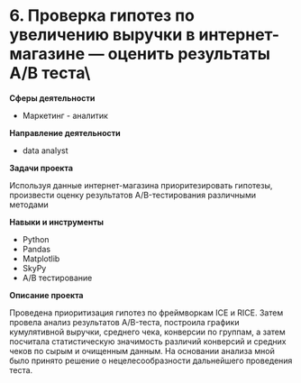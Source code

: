 # 6. Проверка гипотез по увеличению выручки в интернет-магазине — оценить результаты A/B теста\


**Сферы деятельности**
   - Маркетинг - аналитик
     
   **Направление деятельности**
   - data analyst
     
   **Задачи проекта**
   
Используя данные интернет-магазина приоритезировать гипотезы, произвести оценку результатов A/B-тестирования различными методами


  **Навыки и инструменты**
  - Python
  - Pandas
  - Matplotlib
  - SkyPy
  - A/B тестирование

  **Описание проекта**
  
  Проведена приоритизация гипотез по фреймворкам ICE и RICE.
  Затем провела анализ результатов A/B-теста, построила графики кумулятивной выручки, среднего чека, конверсии по группам, а затем посчитала статистическую значимость различий конверсий
и средних чеков по сырым и очищенным данным.
На основании анализа мной было принято решение о нецелесообразности дальнейшего проведения теста.
